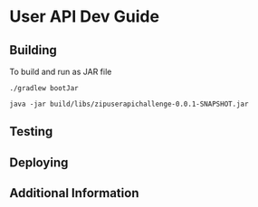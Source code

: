 # User API Dev Guide

## Building
To build and run as JAR file

`./gradlew bootJar`

`java -jar build/libs/zipuserapichallenge-0.0.1-SNAPSHOT.jar`
## Testing

## Deploying

## Additional Information
